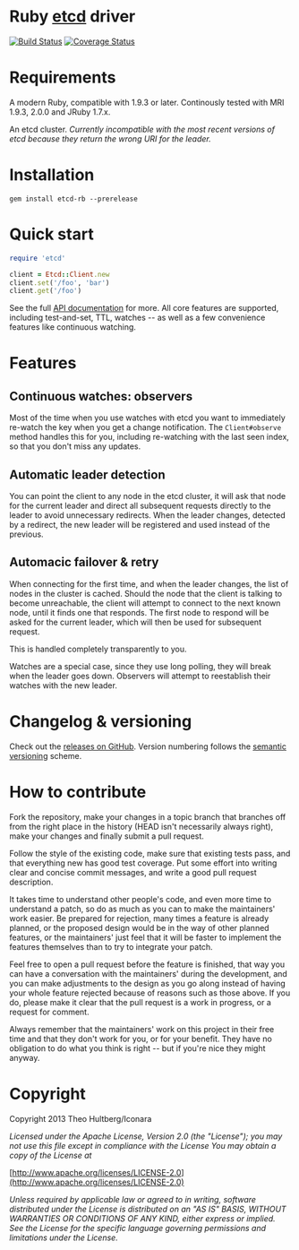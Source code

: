 # Ruby [etcd](https://github.com/coreos/etcd) driver

[![Build Status](https://travis-ci.org/iconara/etcd-rb.png?branch=master)](https://travis-ci.org/iconara/etcd-rb)
[![Coverage Status](https://coveralls.io/repos/iconara/etcd-rb/badge.png?branch=master)](https://coveralls.io/r/iconara/etcd-rb)

# Requirements

A modern Ruby, compatible with 1.9.3 or later. Continously tested with MRI 1.9.3, 2.0.0 and JRuby 1.7.x.

An etcd cluster. _Currently incompatible with the most recent versions of etcd because they return the wrong URI for the leader._

# Installation

    gem install etcd-rb --prerelease

# Quick start

```ruby
require 'etcd'

client = Etcd::Client.new
client.set('/foo', 'bar')
client.get('/foo')
```

See the full [API documentation](http://rubydoc.info/gems/etcd-rb/frames) for more. All core features are supported, including test-and-set, TTL, watches -- as well as a few convenience features like continuous watching.

# Features

## Continuous watches: observers

Most of the time when you use watches with etcd you want to immediately re-watch the key when you get a change notification. The `Client#observe` method handles this for you, including re-watching with the last seen index, so that you don't miss any updates.

## Automatic leader detection

You can point the client to any node in the etcd cluster, it will ask that node for the current leader and direct all subsequent requests directly to the leader to avoid unnecessary redirects. When the leader changes, detected by a redirect, the new leader will be registered and used instead of the previous.

## Automacic failover & retry

When connecting for the first time, and when the leader changes, the list of nodes in the cluster is cached. Should the node that the client is talking to become unreachable, the client will attempt to connect to the next known node, until it finds one that responds. The first node to respond will be asked for the current leader, which will then be used for subsequent request.

This is handled completely transparently to you.

Watches are a special case, since they use long polling, they will break when the leader goes down. Observers will attempt to reestablish their watches with the new leader.

# Changelog & versioning

Check out the [releases on GitHub](https://github.com/iconara/etcd-rb/releases). Version numbering follows the [semantic versioning](http://semver.org/) scheme.

# How to contribute

Fork the repository, make your changes in a topic branch that branches off from the right place in the history (HEAD isn't necessarily always right), make your changes and finally submit a pull request.

Follow the style of the existing code, make sure that existing tests pass, and that everything new has good test coverage. Put some effort into writing clear and concise commit messages, and write a good pull request description.

It takes time to understand other people's code, and even more time to understand a patch, so do as much as you can to make the maintainers' work easier. Be prepared for rejection, many times a feature is already planned, or the proposed design would be in the way of other planned features, or the maintainers' just feel that it will be faster to implement the features themselves than to try to integrate your patch.

Feel free to open a pull request before the feature is finished, that way you can have a conversation with the maintainers' during the development, and you can make adjustments to the design as you go along instead of having your whole feature rejected because of reasons such as those above. If you do, please make it clear that the pull request is a work in progress, or a request for comment.

Always remember that the maintainers' work on this project in their free time and that they don't work for you, or for your benefit. They have no obligation to do what you think is right -- but if you're nice they might anyway.

# Copyright

Copyright 2013 Theo Hultberg/Iconara

_Licensed under the Apache License, Version 2.0 (the "License"); you may not use this file except in compliance with the License You may obtain a copy of the License at_

[http://www.apache.org/licenses/LICENSE-2.0](http://www.apache.org/licenses/LICENSE-2.0)

_Unless required by applicable law or agreed to in writing, software distributed under the License is distributed on an "AS IS" BASIS, WITHOUT WARRANTIES OR CONDITIONS OF ANY KIND, either express or implied. See the License for the specific language governing permissions and limitations under the License._